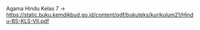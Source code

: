 Agama Hindu Kelas 7 -> https://static.buku.kemdikbud.go.id/content/pdf/bukuteks/kurikulum21/Hindu-BS-KLS-VII.pdf

